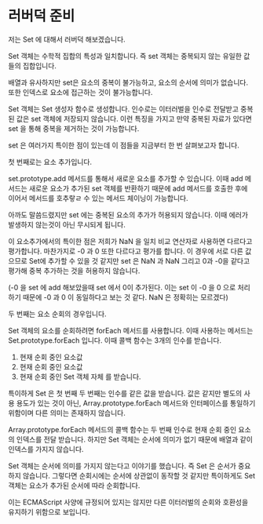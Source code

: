 # 러버덕 준비

저는 Set 에 대해서 러버덕 해보겠습니다.

Set 객체는 수학적 집합의 특성과 일치합니다. 즉 set 객체는 중복되지 않는 유일한 값들의 집합입니다.

배열과 유사하지만 set은 요소의 중복이 불가능하고, 요소의 순서에 의미가 없습니다. 또한 인덱스로 요소에 접근하는 것이 불가능합니다.

Set 객체는 Set 생성자 함수로 생성합니다. 인수로는 이터러벌을 인수로 전달받고 중복된 값은 set 객체에 저장되지 않습니다. 이런 특징을 가지고 만약 중복된 자료가 있다면 set 을 통해 중복을 제거하는 것이 가능합니다.

set 은 여러가지 특이한 점이 있는데 이 점들을 지금부터 한 번 살펴보고자 합니다.

첫 번째로는 요소 추가입니다.

set.prototype.add 메서드를 통해서 새로운 요소를 추가할 수 있습니다. 이때 add 메서드는 새로운 요소가 추가된 set 객체를 반환하기 때문에 add 메서드를 호출한 후에 이어서 메서드를 호추랗ㄹ 수 있는 메서드 체이닝이 가능합니다.

아까도 말씀드렸지만 set 에는 중복된 요소의 추가가 허용되지 않습니다. 이때 에러가 발생하지 않는것이 아닌 무시되게 됩니다.

이 요소추가에서의 특이한 점은 저희가 NaN 을 일치 비교 연산자로 사용하면 다르다고 평가합니다. 마찬가지로 -0 과 0 또한 다르다고 평가를 합니다. 이 경우에 서로 다른 값으므로 Set에 추가할 수 있을 것 같지만 set 은 NaN 과 NaN 그리고 0과 -0을 같다고 평가해 중복 추가하는 것을 허용하지 않습니다.

(-0 을 set 에 add 해보았을때 set 에서 0이 추가된다. 이는 set 이 -0 을 0 으로 처리하기 때문에 -0 과 0 이 동일하다고 보는 것 같다. NaN 은 정확히는 모르겠다)

두 번째는 요소 순회의 경우입니다.

Set 객체의 요소를 순회하려면 forEach 메서드를 사용합니다. 이때 사용하는 메서드는 Set.prototype.forEach 입니다. 이때 콜백 함수는 3개의 인수를 받습니다.

1. 현재 순회 중인 요소값
2. 현재 순회 중인 요소값
3. 현재 순회 중인 Set 객체 자체 를 받습니다.

특이하게 Set 은 첫 번째 두 번째는 인수를 같은 값을 받습니다. 값은 같지만 별도의 사용 용도가 있는 것이 아닌, Array.prototype.forEach 메서드와 인터페이스를 통일하기 위함이며 다른 의미는 존재하지 않습니다.

Array.prototype.forEach 메서드의 콜백 함수는 두 번째 인수로 현재 순회 중인 요소의 인덱스를 전달 받습니다. 하지만 Set 객체는 순서에 의미가 없기 때문에 배열과 같이 인덱스를 가지지 않습니다.

Set 객체는 순서에 의미를 가지지 않는다고 이야기를 했습니다. 즉 Set 은 순서가 중요하지 않습니다. 그렇다면 순회시에는 순서에 상관없이 동작할 것 같지만 특이하게도 Set 객체는 요소가 추가된 순서에 따라 순회합니다.

이는 ECMAScript 사양에 규정되어 있지는 않지만 다른 이터러벌의 순회와 호환성을 유지하기 위함으로 보입니다.